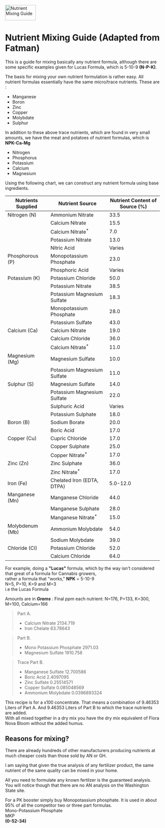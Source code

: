 <img src="https://seedsurvivor.com/wp-content/uploads/2013/10/SS_Banner_NutWorld.jpg" alt="Nutrient Mixing Guide" height="50" width="100"></img>
# Nutrient Mixing Guide (Adapted from Fatman)

This is a guide for mixing basically any nutrient formula, although there are some specific examples given for Lucas Formula, which is 5-10-9 **(N-P-K)**.

The basis for mixing your own nutrient formulation is rather easy. All nutrient formulas essentially have the same micro/trace nutrients. These are :  

- Manganese
- Boron
- Zinc
- Copper
- Molybdate
- Sulphur

In addition to these above trace nutrients, which are found in very small amounts, we have the meat and potatoes of nutrient formulas, which is **NPK-Ca-Mg**  

- Nitrogen
- Phosphorus
- Potassium
- Calcium
- Magnesium

Using the following chart, we can construct any nutrient formula using base ingredients.


| Nutrients Supplied | Nutrient Source               | Nutrient Content of Source (%) |
| ------------------ | ----------------------------- | ------------------------------ |
| Nitrogen (N)       | Ammonium Nitrate              | 33.5                           |
|                    | Calcium Nitrate               | 15.5                           |
|                    | Calcium Nitrate<sup>*</sup>   | 7.0                            |
|                    | Potassium Nitrate             | 13.0                           |
|                    | Nitric Acid                   | Varies                         |
| Phosphorous (P)    | Monopotassium Phosphate       | 23.0                           |
|                    | Phosphoric Acid               | Varies                         |
| Potassium (K)      | Potassium Chloride            | 50.0                           |
|                    | Potassium Nitrate             | 38.5                           |
|                    | Potassium Magnesium Sulfate   | 18.3                           |
|                    | Monopotassium Phosphate       | 28.0                           |
|                    | Potassium Sulfate             | 43.0                           |
| Calcium (Ca)       | Calcium Nitrate               | 19.0                           |
|                    | Calcium Chloride              | 36.0                           |
|                    | Calcium Nitrate<sup>*</sup>   | 11.0                           |
| Magnesium (Mg)     | Magnesium Sulfate             | 10.0                           |
|                    | Potassium Magnesium Sulfate   | 11.0                           |
| Sulphur (S)        | Magnesium Sulfate             | 14.0                           |
|                    | Potassium Magnesium Sulfate   | 22.0                           |
|                    | Sulphuric Acid                | Varies                         |
|                    | Potassium Sulphate            | 18.0                           |
| Boron (B)          | Sodium Borate                 | 20.0                           |
|                    | Boric Acid                    | 17.0                           |
| Copper (Cu)        | Cupric Chloride               | 17.0                           |
|                    | Copper Sulphate               | 25.0                           |
|                    | Copper Nitrate<sup>*</sup>    | 17.0                           |
| Zinc (Zn)          | Zinc Sulphate                 | 36.0                           |
|                    | Zinc Nitrate<sup>*</sup>      | 17.0                           |
| Iron (Fe)          | Chelated Iron (EDTA, DTPA)    | 5.0-12.0                       |
| Manganese (Mn)     | Manganese Chloride            | 44.0                           |
|                    | Manganese Sulphate            | 28.0                           |
|                    | Manganese Nitrate<sup>*</sup> | 15.0                           |
| Molybdenum (Mb)    | Ammonium Molybdate            | 54.0                           |
|                    | Sodium Molybdate              | 39.0                           |
| Chloride (Cl)      | Potassium Chloride            | 52.0                           |
|                    | Calcium Chloride              | 64.0                           |

For example, doing a **"Lucas"** formula, which by the way isn't considered that great of a formula for Cannabis growers,  
rather a formula that "works," **NPK** = 5-10-9  
N=5, P=10, K=9 and M=3  
i.e the Lucas Formula  

Amounts are in ***Grams*** : Final *ppm* each nutrient: N=176, P=133, K=300, M=100, Calcium=166  
> Part A.  
>  - Calcium Nitrate 2134.719
>  - Iron Chelate 63.78643

> Part B.  
>  - Mono Potassium Phosphate 2971.03
>  - Magnesium Sulfate 1910.758

> Trace Part B.
>  - Manganese Sulfate 12.700586
>  - Boric Acid 2.4097095
>  - Zinc Sulfate 0.25514571
>  - Copper Sulfate 0.085048569
>  - Ammonium Molybdate 0.0396893324


This recipe is for a x100 concentrate. That means a combination of 9.46353 Liters of Part A. And 9.46353 Liters of Part B to which the trace nutrients are added.  
With all mixed together in a dry mix you have the dry mix equivalent of Flora Nova Bloom without the added humus.


## Reasons for mixing?

There are already hundreds of other manufacturers producing nutrients at much cheaper costs than those sold by AN or GH.

I am saying that given the true analysis of any fertilizer product, the same nutrient of the same quality can be mixed in your home.  

All you need to formulate any known fertilzer is the guaranteed analysis. You will notice though that there are no AN analysis on the Washington State site.  

For a PK booster simply buy Monopotassium phosphate. It is used in about 95% of all the competitor two or three part formulas.  
Mono-Potassium Phosphate  
MKP  
**(0-52-34)**  

